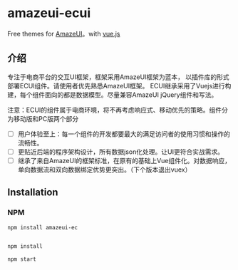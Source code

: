 # amazeui-ecui

Free themes for [AmazeUI](https://github.com/amazeui/amazeui)。with [vue.js](https://github.com/vuejs/vue)

## 介绍

专注于电商平台的交互UI框架，框架采用AmazeUI框架为蓝本， 以插件库的形式部署ECUI组件。请使用者优先熟悉AmazeUI框架。 ECUI继承采用了Vuejs进行构建，每个组件面向的都是数据模型。尽量兼容AmazeUI jQuery组件和写法。

注意：ECUI的组件属于电商环境，将不再考虑响应式、移动优先的策略。组件分为移动版和PC版两个部分

- [ ] 用户体验至上：每一个组件的开发都要最大的满足访问者的使用习惯和操作的流畅性。
- [ ] 更贴近后端的程序架构设计，所有数据json化处理。让UI更符合实战需求。
- [ ] 继承了来自AmazeUI的框架标准，在原有的基础上Vue组件化。对数据响应，单向数据流和双向数据绑定优势更突出。（下个版本退出vuex）

## Installation

### NPM
`npm install amazeui-ec`

```javascript

npm install

npm start

```
